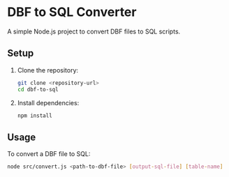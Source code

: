 # DBF to SQL Converter

A simple Node.js project to convert DBF files to SQL scripts.

## Setup

1. Clone the repository:

   ```sh
   git clone <repository-url>
   cd dbf-to-sql
   ```

2. Install dependencies:
   ```sh
   npm install
   ```

## Usage

To convert a DBF file to SQL:

```sh
node src/convert.js <path-to-dbf-file> [output-sql-file] [table-name]
```
